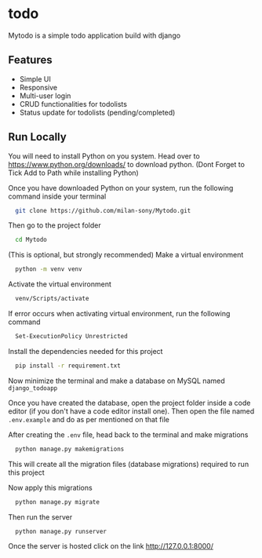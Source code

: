 # todo

Mytodo is a simple todo application build with django

## Features

- Simple UI
- Responsive
- Multi-user login
- CRUD functionalities for todolists
- Status update for todolists (pending/completed)

## Run Locally

You will need to install Python on  you system. Head over to https://www.python.org/downloads/ to download python.
(Dont Forget to Tick Add to Path while installing Python)

Once you have downloaded Python on your system, 
run the following command inside your terminal

```bash
  git clone https://github.com/milan-sony/Mytodo.git
```

Then go to the project folder

```bash
  cd Mytodo
```

(This is optional, but strongly recommended) Make a virtual environment

```bash
  python -m venv venv
```

Activate the virtual environment

```bash
  venv/Scripts/activate
```

If error occurs when activating virtual environment, run the following command

```bash
  Set-ExecutionPolicy Unrestricted
```

Install the dependencies needed for this project

```bash
  pip install -r requirement.txt
```

Now minimize the terminal and make a database on MySQL named `django_todoapp`

Once you have created the database, open the project folder inside a code editor (if you don't have a code editor install one). Then open the file named `.env.example` and do as per mentioned  on that file

After creating the `.env` file, head back to the terminal and make migrations

```bash
  python manage.py makemigrations
```

This will create all the migration files (database migrations) required to run this project

Now apply this migrations

```bash
  python manage.py migrate
```

Then run the server

```bash
  python manage.py runserver
```

Once the server is hosted click on the link http://127.0.0.1:8000/
